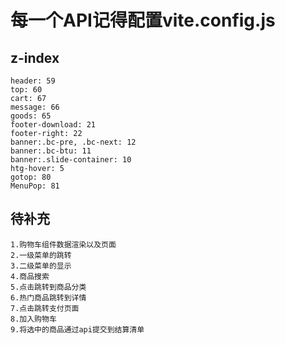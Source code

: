 # 每一个API记得配置vite.config.js
## z-index 
    header: 59
    top: 60
    cart: 67
    message: 66
    goods: 65
    footer-download: 21
    footer-right: 22
    banner:.bc-pre, .bc-next: 12
    banner:.bc-btu: 11
    banner:.slide-container: 10
    htg-hover: 5
    gotop: 80
    MenuPop: 81

## 待补充
    1.购物车组件数据渲染以及页面
    2.一级菜单的跳转
    3.二级菜单的显示
    4.商品搜索
    5.点击跳转到商品分类
    6.热门商品跳转到详情
    7.点击跳转支付页面
    8.加入购物车
    9.将选中的商品通过api提交到结算清单